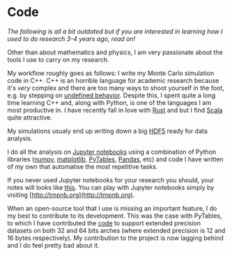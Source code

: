 Code
====

_The following is all a bit outdated but if you are interested in learning
how I used to do research 3-4 years ago, read on!_

Other than about mathematics and physics, I am very passionate about
the tools I use to carry on my research.

My workflow roughly goes as follows: I write my Monte Carlo simulation code in
C++. C++ is an horrible language for academic research because it's _very_
complex and there are too many ways to shoot yourself in the foot, e.g. by
stepping on [undefined behavior](http://blog.regehr.org/archives/213). Despite
this, I spent quite a long time learning C++ and, along with Python, is one of
the languages I am most productive in. I have recently fall in love with
[Rust](http://www.rust-lang.org) and but I find [Scala](http://www.scala-lang.org)
quite attractive.

My simulations usualy end up writing down a big
[HDF5](http://www.hdfgroup.org/HDF5/) ready for data analysis.

I do all the analysis on [Jupyter
notebooks](http://ipython.org/notebook.html) using a combination of
Python libraries ([numpy](http://numpy.org),
[matplotlib](http://matplotlib.org), [PyTables](http://pytables.github.io),
[Pandas](http://pandas.pydata.org), etc) and code I have written of my
own that automatise the most repetitive tasks.

If you never used Jupyter notebooks for your research you should, your
notes will looks like [this](http://nbviewer.jupyter.org/). You can
play with Jupyter notebooks simply by visiting [http://tmpnb.org](http://tmpnb.org).

When an open-source tool that I use is missing an important feature, I do my
best to contribute to its development. This was the case with PyTables, to
which I have contributed the
[code](https://github.com/PyTables/PyTables/pulls?q=is%3Apr+author%3Aandreabedini)
to support extended precision datasets on both 32 and 64 bits arches (where
extended precision is 12 and 16 bytes respectively). My contribution to the
project is now lagging behind and I do feel pretty bad about it.

